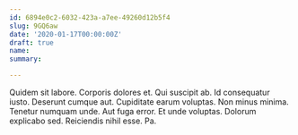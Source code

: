 ```yaml
---
id: 6894e0c2-6032-423a-a7ee-49260d12b5f4
slug: 9GQ6aw
date: '2020-01-17T00:00:00Z'
draft: true
name: 
summary: 

---
```


Quidem sit labore. Corporis dolores et. Qui suscipit ab. Id consequatur iusto. Deserunt cumque aut. Cupiditate earum voluptas. Non minus minima. Tenetur numquam unde. Aut fuga error. Et unde voluptas. Dolorum explicabo sed. Reiciendis nihil esse. Pa.
